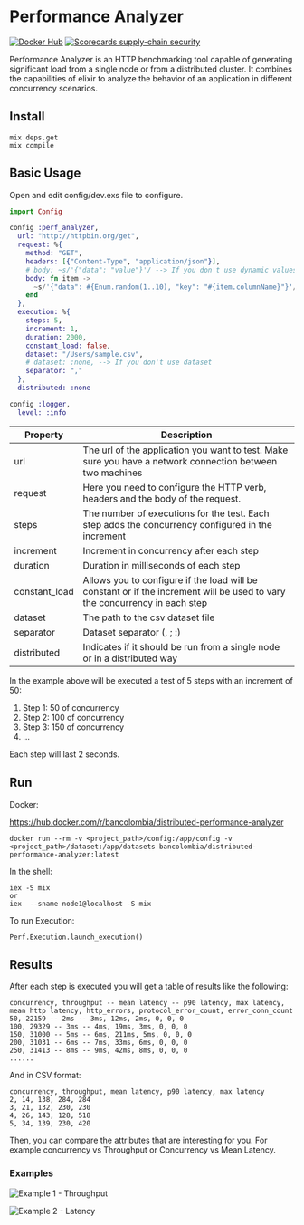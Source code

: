 # Performance Analyzer

[![Docker Hub](https://img.shields.io/docker/pulls/bancolombia/distributed-performance-analyzer?label=Docker%20Hub)](https://hub.docker.com/repository/docker/bancolombia/distributed-performance-analyzer)
[![Scorecards supply-chain security](https://github.com/bancolombia/distributed-performance-analyzer/actions/workflows/scorecards-analysis.yml/badge.svg)](https://github.com/bancolombia/distributed-performance-analyzer/actions/workflows/scorecards-analysis.yml)

Performance Analyzer is an HTTP benchmarking tool capable of generating significant load from a single node or from a distributed cluster. It combines the capabilities of elixir to analyze the behavior of an application in different concurrency scenarios.

## Install

```shell
mix deps.get
mix compile
```

## Basic Usage

Open and edit config/dev.exs file to configure.

```elixir
import Config

config :perf_analyzer,
  url: "http://httpbin.org/get",
  request: %{
    method: "GET",
    headers: [{"Content-Type", "application/json"}],
    # body: ~s/'{"data": "value"}'/ --> If you don't use dynamic values
    body: fn item ->
      ~s/'{"data": #{Enum.random(1..10), "key": "#{item.columnName}"}'/ #This is for dataset replacement
    end
  },
  execution: %{
    steps: 5,
    increment: 1,
    duration: 2000,
    constant_load: false,
    dataset: "/Users/sample.csv",
    # dataset: :none, --> If you don't use dataset
    separator: ","
  },
  distributed: :none

config :logger,
  level: :info
```

| Property      | Description                                                                                                                |
| ------------- | -------------------------------------------------------------------------------------------------------------------------- |
| url           | The url of the application you want to test. Make sure you have a network connection between two machines                  |
| request       | Here you need to configure the HTTP verb, headers and the body of the request.                                             |
| steps         | The number of executions for the test. Each step adds the concurrency configured in the increment                          |
| increment     | Increment in concurrency after each step                                                                                   |
| duration      | Duration in milliseconds of each step                                                                                      |
| constant_load | Allows you to configure if the load will be constant or if the increment will be used to vary the concurrency in each step |
| dataset       | The path to the csv dataset file                                                                                           |
| separator     | Dataset separator (, ; :)                                                                                                  |
| distributed   | Indicates if it should be run from a single node or in a distributed way                                                   |

In the example above will be executed a test of 5 steps with an increment of 50:

1. Step 1: 50 of concurrency
2. Step 2: 100 of concurrency
3. Step 3: 150 of concurrency
4. ...

Each step will last 2 seconds.

## Run

Docker:

https://hub.docker.com/r/bancolombia/distributed-performance-analyzer

```shell
docker run --rm -v <project_path>/config:/app/config -v <project_path>/dataset:/app/datasets bancolombia/distributed-performance-analyzer:latest
```

In the shell:

```shell
iex -S mix
or
iex  --sname node1@localhost -S mix
```

To run Execution:

```shell
Perf.Execution.launch_execution()
```

## Results

After each step is executed you will get a table of results like the following:

```shell
concurrency, throughput -- mean latency -- p90 latency, max latency, mean http latency, http_errors, protocol_error_count, error_conn_count
50, 22159 -- 2ms -- 3ms, 12ms, 2ms, 0, 0, 0
100, 29329 -- 3ms -- 4ms, 19ms, 3ms, 0, 0, 0
150, 31000 -- 5ms -- 6ms, 211ms, 5ms, 0, 0, 0
200, 31031 -- 6ms -- 7ms, 33ms, 6ms, 0, 0, 0
250, 31413 -- 8ms -- 9ms, 42ms, 8ms, 0, 0, 0
......
```

And in CSV format:
 
 ```shell
concurrency, throughput, mean latency, p90 latency, max latency
2, 14, 138, 284, 284
3, 21, 132, 230, 230
4, 26, 143, 128, 518
5, 34, 139, 230, 420
 ```

Then, you can compare the attributes that are interesting for you. For example concurrency vs Throughput or Concurrency vs Mean Latency.

### Examples

![Example 1 - Throughput](https://github.com/bancolombia/distributed-performance-analyzer/blob/documentation-improves/assets/dresults_example1.png)

![Example 2 - Latency](https://github.com/bancolombia/distributed-performance-analyzer/blob/documentation-improves/assets/dresults_example2.png)
